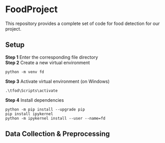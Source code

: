 # FoodProject
This repository provides a complete set of code for food detection for our project.

## Setup
**Step 1** Enter the corresponding file directory <br>
**Step 2** Create a new virtual environment
```
python -m venv fd
```
**Step 3** Activate virtual environment (on Windows)
```
.\tfod\Scripts\activate
```
**Step 4** Install dependencies
```
python -m pip install --upgrade pip
pip install ipykernel
python -m ipykernel install --user --name=fd
```
## Data Collection & Preprocessing
